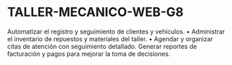 # TALLER-MECANICO-WEB-G8
Automatizar el registro y seguimiento de clientes y vehículos. • Administrar el inventario de repuestos y materiales del taller. • Agendar y organizar citas de atención con seguimiento detallado.  Generar reportes de facturación y pagos para mejorar la toma de decisiones.
